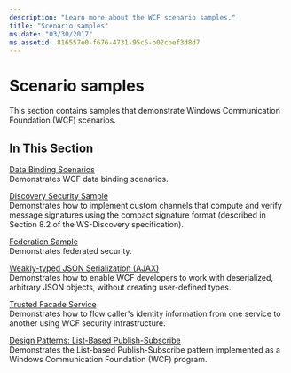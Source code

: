 ```yaml
---
description: "Learn more about the WCF scenario samples."
title: "Scenario samples"
ms.date: "03/30/2017"
ms.assetid: 816557e0-f676-4731-95c5-b02cbef3d8d7
---
```

# Scenario samples

This section contains samples that demonstrate Windows Communication Foundation (WCF) scenarios.

## In This Section

[Data Binding Scenarios](data-binding-scenarios.md)\
Demonstrates WCF data binding scenarios.

[Discovery Security Sample](discovery-security-sample.md)\
Demonstrates how to implement custom channels that compute and verify message signatures using the compact signature format (described in Section 8.2 of the WS-Discovery specification).

[Federation Sample](federation-sample.md)\
Demonstrates federated security.

[Weakly-typed JSON Serialization (AJAX)](weakly-typed-json-serialization-sample.md)\
Demonstrates how to enable WCF developers to work with deserialized, arbitrary JSON objects, without creating user-defined types.

[Trusted Facade Service](trusted-facade-service.md)\
Demonstrates how to flow caller's identity information from one service to another using WCF security infrastructure.

[Design Patterns: List-Based Publish-Subscribe](design-patterns-list-based-publish-subscribe.md)\
Demonstrates the List-based Publish-Subscribe pattern implemented as a Windows Communication Foundation (WCF) program.
